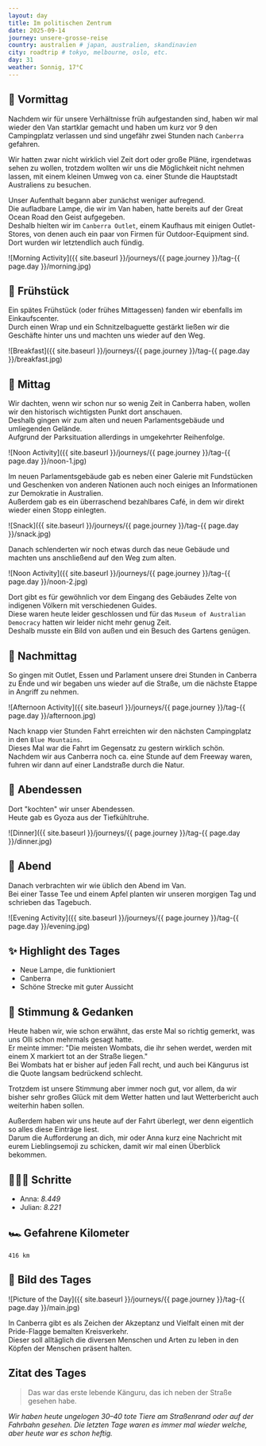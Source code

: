 ```yaml
---
layout: day
title: Im politischen Zentrum
date: 2025-09-14
journey: unsere-grosse-reise
country: australien # japan, australien, skandinavien
city: roadtrip # tokyo, melbourne, oslo, etc.
day: 31
weather: Sonnig, 17°C
---
```


## 🌅 Vormittag

Nachdem wir für unsere Verhältnisse früh aufgestanden sind, haben wir mal wieder den Van startklar gemacht und haben um kurz vor 9 den Campingplatz verlassen und sind ungefähr zwei Stunden nach `Canberra` gefahren.  

Wir hatten zwar nicht wirklich viel Zeit dort oder große Pläne, irgendetwas sehen zu wollen, trotzdem wollten wir uns die Möglichkeit nicht nehmen lassen, mit einem kleinen Umweg von ca. einer Stunde die Hauptstadt Australiens zu besuchen.  

Unser Aufenthalt begann aber zunächst weniger aufregend.  
Die aufladbare Lampe, die wir im Van haben, hatte bereits auf der Great Ocean Road den Geist aufgegeben.  
Deshalb hielten wir im `Canberra Outlet`, einem Kaufhaus mit einigen Outlet-Stores, von denen auch ein paar von Firmen für Outdoor-Equipment sind.  
Dort wurden wir letztendlich auch fündig.  

![Morning Activity]({{ site.baseurl }}/journeys/{{ page.journey }}/tag-{{ page.day }}/morning.jpg)

## 🥐 Frühstück

Ein spätes Frühstück (oder frühes Mittagessen) fanden wir ebenfalls im Einkaufscenter.  
Durch einen Wrap und ein Schnitzelbaguette gestärkt ließen wir die Geschäfte hinter uns und machten uns wieder auf den Weg.  

![Breakfast]({{ site.baseurl }}/journeys/{{ page.journey }}/tag-{{ page.day }}/breakfast.jpg)

## 🌇 Mittag

Wir dachten, wenn wir schon nur so wenig Zeit in Canberra haben, wollen wir den historisch wichtigsten Punkt dort anschauen.  
Deshalb gingen wir zum alten und neuen Parlamentsgebäude und umliegenden Gelände.  
Aufgrund der Parksituation allerdings in umgekehrter Reihenfolge.  

![Noon Activity]({{ site.baseurl }}/journeys/{{ page.journey }}/tag-{{ page.day }}/noon-1.jpg)

Im neuen Parlamentsgebäude gab es neben einer Galerie mit Fundstücken und Geschenken von anderen Nationen auch noch einiges an Informationen zur Demokratie in Australien.  
Außerdem gab es ein überraschend bezahlbares Café, in dem wir direkt wieder einen Stopp einlegten.  

![Snack]({{ site.baseurl }}/journeys/{{ page.journey }}/tag-{{ page.day }}/snack.jpg)

Danach schlenderten wir noch etwas durch das neue Gebäude und machten uns anschließend auf den Weg zum alten.  

![Noon Activity]({{ site.baseurl }}/journeys/{{ page.journey }}/tag-{{ page.day }}/noon-2.jpg)

Dort gibt es für gewöhnlich vor dem Eingang des Gebäudes Zelte von indigenen Völkern mit verschiedenen Guides.  
Diese waren heute leider geschlossen und für das `Museum of Australian Democracy` hatten wir leider nicht mehr genug Zeit.  
Deshalb musste ein Bild von außen und ein Besuch des Gartens genügen.  

## 🌆 Nachmittag

So gingen mit Outlet, Essen und Parlament unsere drei Stunden in Canberra zu Ende und wir begaben uns wieder auf die Straße, um die nächste Etappe in Angriff zu nehmen.  

![Afternoon Activity]({{ site.baseurl }}/journeys/{{ page.journey }}/tag-{{ page.day }}/afternoon.jpg)

Nach knapp vier Stunden Fahrt erreichten wir den nächsten Campingplatz in den `Blue Mountains`.  
Dieses Mal war die Fahrt im Gegensatz zu gestern wirklich schön.  
Nachdem wir aus Canberra noch ca. eine Stunde auf dem Freeway waren, fuhren wir dann auf einer Landstraße durch die Natur.  

## 🍜 Abendessen

Dort "kochten" wir unser Abendessen.  
Heute gab es Gyoza aus der Tiefkühltruhe.  

![Dinner]({{ site.baseurl }}/journeys/{{ page.journey }}/tag-{{ page.day }}/dinner.jpg)

## 🌙 Abend

Danach verbrachten wir wie üblich den Abend im Van.  
Bei einer Tasse Tee und einem Apfel planten wir unseren morgigen Tag und schrieben das Tagebuch.  

![Evening Activity]({{ site.baseurl }}/journeys/{{ page.journey }}/tag-{{ page.day }}/evening.jpg)

## ✨ Highlight des Tages

- Neue Lampe, die funktioniert  
- Canberra  
- Schöne Strecke mit guter Aussicht  

## 💭 Stimmung & Gedanken

Heute haben wir, wie schon erwähnt, das erste Mal so richtig gemerkt, was uns Olli schon mehrmals gesagt hatte.  
Er meinte immer: "Die meisten Wombats, die ihr sehen werdet, werden mit einem X markiert tot an der Straße liegen."  
Bei Wombats hat er bisher auf jeden Fall recht, und auch bei Kängurus ist die Quote langsam bedrückend schlecht.  

Trotzdem ist unsere Stimmung aber immer noch gut, vor allem, da wir bisher sehr großes Glück mit dem Wetter hatten und laut Wetterbericht auch weiterhin haben sollen.  

Außerdem haben wir uns heute auf der Fahrt überlegt, wer denn eigentlich so alles diese Einträge liest.  
Darum die Aufforderung an dich, mir oder Anna kurz eine Nachricht mit eurem Lieblingsemoji zu schicken, damit wir mal einen Überblick bekommen.  

## 🏃🏽‍♀️ Schritte

- Anna: _8.449_  
- Julian: _8.221_  

## 🏎️ Gefahrene Kilometer

`416 km`

## 📸 Bild des Tages

![Picture of the Day]({{ site.baseurl }}/journeys/{{ page.journey }}/tag-{{ page.day }}/main.jpg)

In Canberra gibt es als Zeichen der Akzeptanz und Vielfalt einen mit der Pride-Flagge bemalten Kreisverkehr.  
Dieser soll alltäglich die diversen Menschen und Arten zu leben in den Köpfen der Menschen präsent halten.  

## Zitat des Tages

> Das war das erste lebende Känguru, das ich neben der Straße gesehen habe.  

_Wir haben heute ungelogen 30–40 tote Tiere am Straßenrand oder auf der Fahrbahn gesehen. Die letzten Tage waren es immer mal wieder welche, aber heute war es schon heftig._
